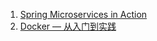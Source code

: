 1. [Spring Microservices in Action](https://github.com/carnellj)  
2. [Docker — 从入门到实践](https://github.com/yeasy/docker_practice)
